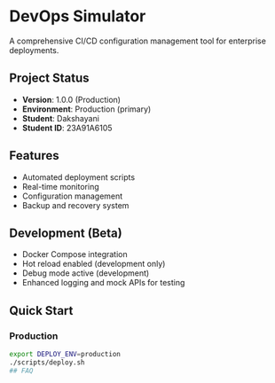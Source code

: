 # DevOps Simulator

A comprehensive CI/CD configuration management tool for enterprise deployments.

## Project Status
- **Version**: 1.0.0 (Production)
- **Environment**: Production (primary)
- **Student**: Dakshayani
- **Student ID**: 23A91A6105

## Features
- Automated deployment scripts
- Real-time monitoring
- Configuration management
- Backup and recovery system

## Development (Beta)
- Docker Compose integration
- Hot reload enabled (development only)
- Debug mode active (development)
- Enhanced logging and mock APIs for testing

## Quick Start

### Production
```bash
export DEPLOY_ENV=production
./scripts/deploy.sh
## FAQ
